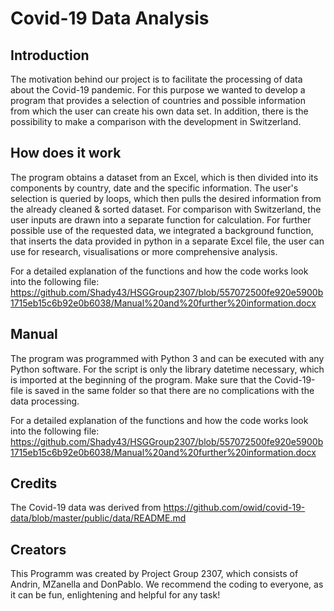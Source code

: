 # Covid-19 Data Analysis

## Introduction
The motivation behind our project is to facilitate the processing of data about the Covid-19 pandemic. For this purpose we wanted to develop a program that provides a selection of countries and possible information from which the user can create his own data set. In addition, there is the possibility to make a comparison with the development in Switzerland.

## How does it work
The program obtains a dataset from an Excel, which is then divided into its components by country, date and the specific information. The user's selection is queried by loops, which then pulls the desired information from the already cleaned & sorted dataset. For comparison with Switzerland, the user inputs are drawn into a separate function for calculation. For further possible use of the requested data, we integrated a background function, that inserts the data provided in python in a separate Excel file, the user can use for research, visualisations or more comprehensive analysis. 

For a detailed explanation of the functions and how the code works look into the following file: 
https://github.com/Shady43/HSGGroup2307/blob/557072500fe920e5900b1715eb15c6b92e0b6038/Manual%20and%20further%20information.docx
## Manual
The program was programmed with Python 3 and can be executed with any Python software. For the script is only the library datetime necessary, which is imported at the beginning of the program. Make sure that the Covid-19-file is saved in the same folder so that there are no complications with the data processing. 

For a detailed explanation of the functions and how the code works look into the following file: https://github.com/Shady43/HSGGroup2307/blob/557072500fe920e5900b1715eb15c6b92e0b6038/Manual%20and%20further%20information.docx

## Credits
The Covid-19 data was derived from https://github.com/owid/covid-19-data/blob/master/public/data/README.md

## Creators
This Programm was created by Project Group 2307, which consists of Andrin, MZanella and DonPablo. We recommend the coding to everyone, as it can be fun, enlightening and helpful for any task!
